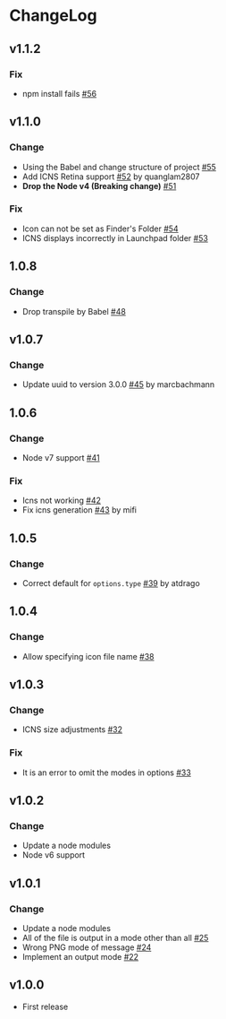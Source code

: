 # ChangeLog

## v1.1.2

### Fix

* npm install fails [#56](https://github.com/akabekobeko/npm-icon-gen/issues/56)

## v1.1.0

### Change

* Using the Babel and change structure of project [#55](https://github.com/akabekobeko/npm-icon-gen/issues/55)
* Add ICNS Retina support [#52](https://github.com/akabekobeko/npm-icon-gen/pull/52)  by quanglam2807
* **Drop the Node v4 (Breaking change)** [#51](https://github.com/akabekobeko/npm-icon-gen/issues/51)

### Fix

* Icon can not be set as Finder's Folder [#54](https://github.com/akabekobeko/npm-icon-gen/issues/54)
* ICNS displays incorrectly in Launchpad folder [#53](https://github.com/akabekobeko/npm-icon-gen/issues/53)

## 1.0.8

### Change

* Drop transpile by Babel [#48](https://github.com/akabekobeko/npm-icon-gen/issues/48)

## v1.0.7

### Change

* Update uuid to version 3.0.0 [#45](https://github.com/akabekobeko/npm-icon-gen/pull/45) by marcbachmann

## 1.0.6

### Change

* Node v7 support [#41](https://github.com/akabekobeko/npm-icon-gen/issues/41)

### Fix

* Icns not working [#42](https://github.com/akabekobeko/npm-icon-gen/issues/42)
* Fix icns generation [#43](https://github.com/akabekobeko/npm-icon-gen/pull/43) by mifi

## 1.0.5

### Change

* Correct default for `options.type` [#39](https://github.com/akabekobeko/npm-icon-gen/pull/39) by atdrago

## 1.0.4

### Change

* Allow specifying icon file name [#38](https://github.com/akabekobeko/npm-icon-gen/issues/38)

## v1.0.3

### Change

* ICNS size adjustments [#32](https://github.com/akabekobeko/npm-icon-gen/issues/32)

### Fix

* It is an error to omit the modes in options [#33](https://github.com/akabekobeko/npm-icon-gen/issues/33)

## v1.0.2

### Change

* Update a node modules
* Node v6 support

## v1.0.1

### Change

* Update a node modules
* All of the file is output in a mode other than all [#25](https://github.com/akabekobeko/npm-icon-gen/issues/25)
* Wrong PNG mode of message [#24](https://github.com/akabekobeko/npm-icon-gen/issues/24)
* Implement an output mode [#22](https://github.com/akabekobeko/npm-icon-gen/issues/22)

## v1.0.0

* First release
